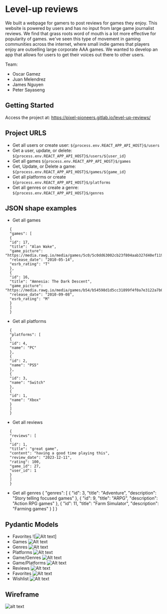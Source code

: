 # Level-up reviews

We built a webpage for gamers to post reviews for games they enjoy. This website is powered by users and has no input from large game journalist reviews. We find that grass roots word of mouth is a lot more effective for popularity of games. we've seen this type of movement in gaming communities across the internet, where small indie games that players enjoy are outselling large corporate AAA games. We wanted to develop an app that allows for users to get their voices out there to other users.

Team:

- Oscar Gamez
- Juan Melendrez
- James Nguyen
- Peter Sayaseng

## Getting Started

Access the project at: https://pixel-pioneers.gitlab.io/level-up-reviews/

## Project URLS

- Get all users or create user:
  `${process.env.REACT_APP_API_HOST}$/users`
- Get a user, update, or delete:
  `${process.env.REACT_APP_API_HOST}$/users/${user_id}`
- Get all games
  `${process.env.REACT_APP_API_HOST}$/games`
- Get, Update, or Delete a game:
  `${process.env.REACT_APP_API_HOST}$/games/${game_id}`
- Get all platforms or create
  `${process.env.REACT_APP_API_HOST}$/platforms`
- Get all genres or create a genre:
  `${process.env.REACT_APP_API_HOST}$/genres`

## JSON shape examples

- Get all games

```
  {
  "games": [
  {
  "id": 17,
  "title": "Alan Wake",
  "game_picture": "https://media.rawg.io/media/games/5c0/5c0dd63002cb23f804aab327d40ef119.jpg",
  "release_date": "2010-05-14",
  "esrb_rating": "T"
  },
  {
  "id": 16,
  "title": "Amnesia: The Dark Descent",
  "game_picture": "https://media.rawg.io/media/games/b54/b54598d1d5cc31899f4f0a7e3122a7b0.jpg",
  "release_date": "2010-09-08",
  "esrb_rating": "M"
  }
  ]
  }
```

- Get all platforms

```
  {
  "platforms": [
  {
  "id": 4,
  "name": "PC"
  },
  {
  "id": 2,
  "name": "PS5"
  },
  {
  "id": 3,
  "name": "Switch"
  },
  {
  "id": 1,
  "name": "Xbox"
  }
  ]
  }
```

- Get all reviews

```
  {
  "reviews": [
  {
  "id": 1,
  "title": "great game",
  "content": "having a good time playing this",
  "review_date": "2023-12-11",
  "rating": 100,
  "game_id": 27,
  "user_id": 1
  }
  ]
  }
```

- Get all genres
  {
  "genres": [
  {
  "id": 3,
  "title": "Adventure",
  "description": "Story telling focused games"
  },
  {
  "id": 9,
  "title": "ARPG",
  "description": "Action RPG games"
  },
  {
  "id": 11,
  "title": "Farm Simulator",
  "description": "Farming games"
  }
  ]
  }

## Pydantic Models

- Favorites
  ![![Alt text](image-1.png)]
- Games
  ![Alt text](image-3.png)
- Genres
  ![Alt text](image-4.png)
- Platforms
  ![Alt text](image-5.png)
- Game/Genres
  ![Alt text](image-2.png)
- Game/Platforms
  ![Alt text](image-7.png)
- Reviews
  ![Alt text](image-6.png)
- Favorites
  ![Alt text](image-8.png)
- Wishlist
  ![Alt text](image-9.png)

## Wireframe

![alt text](image-10.png)
